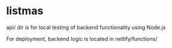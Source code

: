 # listmas

api/ dir is for local testing of backend functionality using Node.js

For deployment, backend logic is located in netlify/functions/
